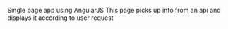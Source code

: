 Single page app using AngularJS
This page picks up info from an api and displays it according to user request
